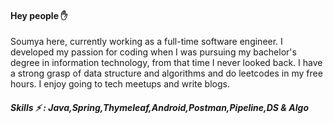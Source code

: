 #### Hey people :raised_hand:
Soumya here, currently working as a full-time software engineer. I developed my passion for coding when I was pursuing my bachelor's degree in information technology, from that time I never looked back. I have a strong grasp of data structure and algorithms and do leetcodes in my free hours. I enjoy going to tech meetups and write blogs.
  
##### Skills ⚡ : Java,Spring,Thymeleaf,Android,Postman,Pipeline,DS & Algo<br>


<!--
**subhamlenka/subhamlenka** is a ✨ _special_ ✨ repository because its `README.md` (this file) appears on your GitHub profile.

Here are some ideas to get you started:

- 🔭 I’m currently working on ...
- 🌱 I’m currently learning ...
- 👯 I’m looking to collaborate on ...
- 🤔 I’m looking for help with ...
- 💬 Ask me about ...
- 📫 How to reach me: ...
- 😄 Pronouns: ...
- ⚡ Fun fact: ...
-->
